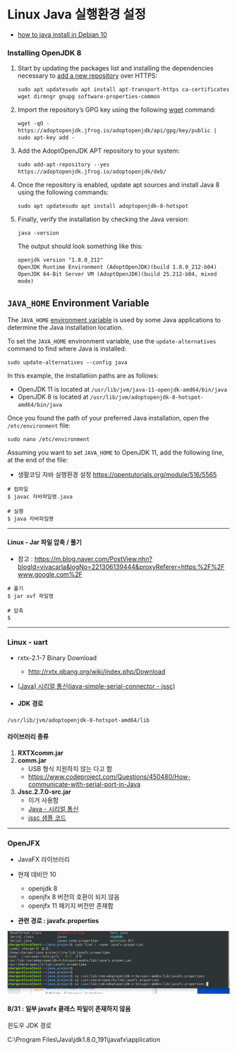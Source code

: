 # Linux Java 실행환경 설정 

- [how to java install in Debian 10](https://linuxize.com/post/install-java-on-debian-10/)

### Installing OpenJDK 8

1. Start by updating the packages list and installing the dependencies necessary to [add a new repository](https://linuxize.com/post/how-to-add-apt-repository-in-ubuntu/) over HTTPS:

   ```
   sudo apt updatesudo apt install apt-transport-https ca-certificates wget dirmngr gnupg software-properties-common
   ```

2. Import the repository’s GPG key using the following [wget](https://linuxize.com/post/wget-command-examples/) command:

   ```
   wget -qO - https://adoptopenjdk.jfrog.io/adoptopenjdk/api/gpg/key/public | sudo apt-key add -
   ```

3. Add the AdoptOpenJDK APT repository to your system:

   ```
   sudo add-apt-repository --yes https://adoptopenjdk.jfrog.io/adoptopenjdk/deb/
   ```

4. Once the repository is enabled, update apt sources and install Java 8 using the following commands:

   ```
   sudo apt updatesudo apt install adoptopenjdk-8-hotspot
   ```

5. Finally, verify the installation by checking the Java version:

   ```
   java -version
   ```

   The output should look something like this:

   ```output
   openjdk version "1.8.0_212"
   OpenJDK Runtime Environment (AdoptOpenJDK)(build 1.8.0_212-b04)
   OpenJDK 64-Bit Server VM (AdoptOpenJDK)(build 25.212-b04, mixed mode)
   ```

## `JAVA_HOME` Environment Variable

The `JAVA_HOME` [environment variable](https://linuxize.com/post/how-to-set-and-list-environment-variables-in-linux/) is used by some Java applications to determine the Java installation location.

To set the `JAVA_HOME` environment variable, use the `update-alternatives` command to find where Java is installed:

```
sudo update-alternatives --config java
```

In this example, the installation paths are as follows:

- OpenJDK 11 is located at `/usr/lib/jvm/java-11-openjdk-amd64/bin/java`
- OpenJDK 8 is located at `/usr/lib/jvm/adoptopenjdk-8-hotspot-amd64/bin/java`

Once you found the path of your preferred Java installation, open the `/etc/environment` file:

```
sudo nano /etc/environment
```

Assuming you want to set `JAVA_HOME` to OpenJDK 11, add the following line, at the end of the file:



- 생활코딩 자바 실행환경 설정 https://opentutorials.org/module/516/5565

```shell
# 컴파일
$ javac 자바파일명.java

# 실행
$ java 자바파일명 
```

***

#### Linux - Jar 파일 압축 / 풀기

- 참고 : https://m.blog.naver.com/PostView.nhn?blogId=vivacarla&logNo=221306139444&proxyReferer=https:%2F%2Fwww.google.com%2F

```shell
# 풀기 
$ jar xvf 파일명 

# 압축 
$ 
```



***

### Linux - uart 

- rxtx-2.1-7  Binary Download
  - http://rxtx.qbang.org/wiki/index.php/Download

- [[Java\] 시리얼 통신(java-simple-serial-connector - jssc)](http://forum.falinux.com/zbxe/index.php?document_srl=849025)




- #### **JDK 경로** 

`/usr/lib/jvm/adoptopenjdk-8-hotspot-amd64/lib`





#### 라이브러리 종류

1. **RXTXcomm.jar**
2. **comm.jar** 
   - USB 형식 지원하지 않는 다고 함 
   - https://www.codeproject.com/Questions/450480/How-communicate-with-serial-port-in-Java
3. **Jssc.2.7.0-src.jar**
   - 이거 사용함 
   - [Java - 시리얼 통신 ]([http://forum.falinux.com/zbxe/index.php?mid=lecture_tip&search_target=user_name&search_keyword=%EC%9D%B4%EB%B3%91%EB%B3%B5&document_srl=849025](http://forum.falinux.com/zbxe/index.php?mid=lecture_tip&search_target=user_name&search_keyword=이병복&document_srl=849025))
   - [jssc 샘플 코드](https://code.google.com/archive/p/java-simple-serial-connector/wikis/jSSC_examples.wiki)

***

### OpenJFX

- JavaFX 라이브러리 
- 현재 데비안 10
  - openjdk 8 
  - openjfx 8 버전의 호환이 되지 않음 
  - openjfx 11 패키지 버전만 존재함 

- **관련 경로 : javafx.properties**

<img src="./openjfx관련.PNG">



#### 8/31 : 일부 javafx 클래스 파일이 존재하지 않음 



윈도우 JDK 경로 

C:\Program Files\Java\jdk1.8.0_191\javafx\application